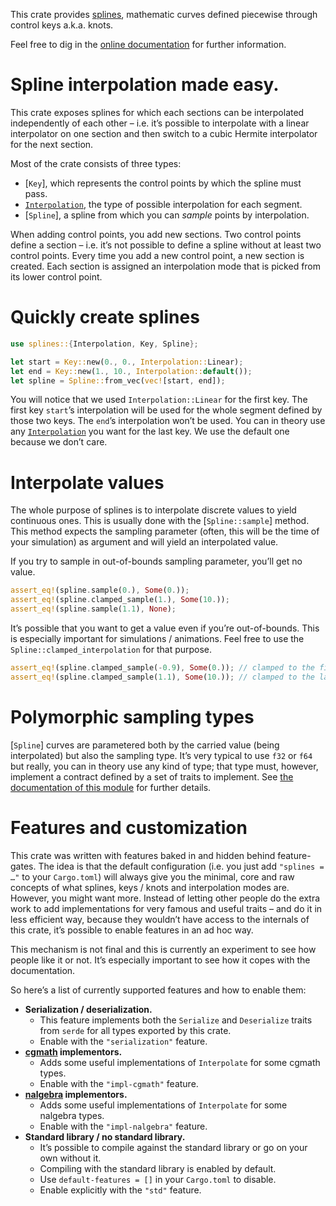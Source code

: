 This crate provides [splines](https://en.wikipedia.org/wiki/Spline_(mathematics)), mathematic curves
defined piecewise through control keys a.k.a. knots.

Feel free to dig in the [online documentation](https://docs.rs/splines) for further information.

<!-- cargo-sync-readme start -->

# Spline interpolation made easy.

This crate exposes splines for which each sections can be interpolated independently of each
other – i.e. it’s possible to interpolate with a linear interpolator on one section and then
switch to a cubic Hermite interpolator for the next section.

Most of the crate consists of three types:

  - [`Key`], which represents the control points by which the spline must pass.
  - [`Interpolation`], the type of possible interpolation for each segment.
  - [`Spline`], a spline from which you can *sample* points by interpolation.

When adding control points, you add new sections. Two control points define a section – i.e.
it’s not possible to define a spline without at least two control points. Every time you add a
new control point, a new section is created. Each section is assigned an interpolation mode that
is picked from its lower control point.

# Quickly create splines

```rust
use splines::{Interpolation, Key, Spline};

let start = Key::new(0., 0., Interpolation::Linear);
let end = Key::new(1., 10., Interpolation::default());
let spline = Spline::from_vec(vec![start, end]);
```

You will notice that we used `Interpolation::Linear` for the first key. The first key `start`’s
interpolation will be used for the whole segment defined by those two keys. The `end`’s
interpolation won’t be used. You can in theory use any [`Interpolation`] you want for the last
key. We use the default one because we don’t care.

# Interpolate values

The whole purpose of splines is to interpolate discrete values to yield continuous ones. This is
usually done with the [`Spline::sample`] method. This method expects the sampling parameter
(often, this will be the time of your simulation) as argument and will yield an interpolated
value.

If you try to sample in out-of-bounds sampling parameter, you’ll get no value.

```rust
assert_eq!(spline.sample(0.), Some(0.));
assert_eq!(spline.clamped_sample(1.), Some(10.));
assert_eq!(spline.sample(1.1), None);
```

It’s possible that you want to get a value even if you’re out-of-bounds. This is especially
important for simulations / animations. Feel free to use the `Spline::clamped_interpolation` for
that purpose.

```rust
assert_eq!(spline.clamped_sample(-0.9), Some(0.)); // clamped to the first key
assert_eq!(spline.clamped_sample(1.1), Some(10.)); // clamped to the last key
```

# Polymorphic sampling types

[`Spline`] curves are parametered both by the carried value (being interpolated) but also the
sampling type. It’s very typical to use `f32` or `f64` but really, you can in theory use any
kind of type; that type must, however, implement a contract defined by a set of traits to
implement. See [the documentation of this module](crate::interpolate) for further details.

# Features and customization

This crate was written with features baked in and hidden behind feature-gates. The idea is that
the default configuration (i.e. you just add `"splines = …"` to your `Cargo.toml`) will always
give you the minimal, core and raw concepts of what splines, keys / knots and interpolation
modes are. However, you might want more. Instead of letting other people do the extra work to
add implementations for very famous and useful traits – and do it in less efficient way, because
they wouldn’t have access to the internals of this crate, it’s possible to enable features in an
ad hoc way.

This mechanism is not final and this is currently an experiment to see how people like it or
not. It’s especially important to see how it copes with the documentation.

So here’s a list of currently supported features and how to enable them:

  - **Serialization / deserialization.**
    - This feature implements both the `Serialize` and `Deserialize` traits from `serde` for all
      types exported by this crate.
    - Enable with the `"serialization"` feature.
  - **[cgmath](https://crates.io/crates/cgmath) implementors.**
    - Adds some useful implementations of `Interpolate` for some cgmath types.
    - Enable with the `"impl-cgmath"` feature.
  - **[nalgebra](https://crates.io/crates/nalgebra) implementors.**
    - Adds some useful implementations of `Interpolate` for some nalgebra types.
    - Enable with the `"impl-nalgebra"` feature.
  - **Standard library / no standard library.**
    - It’s possible to compile against the standard library or go on your own without it.
    - Compiling with the standard library is enabled by default.
    - Use `default-features = []` in your `Cargo.toml` to disable.
    - Enable explicitly with the `"std"` feature.

[`Interpolation`]: crate::interpolation::Interpolation

<!-- cargo-sync-readme end -->
